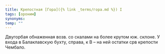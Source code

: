 ```yaml
---
title: Крепостная [Гора]({% link _terms/гора.md %}) I
tags: [ороним]
synonyms:
temp: ""
---
```


Двугорбая обнаженная возв. со скалами на более крутом юж. склоне. У входа в
Балаклавскую бухту, справа, к В – на ней остатки срв крепости Чембало.
